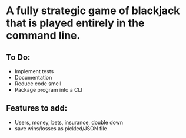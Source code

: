 A fully strategic game of blackjack that is played entirely in the command line.
===


To Do:
---
- Implement tests
- Documentation
- Reduce code smell
- Package program into a CLI

Features to add:
--- 
- Users, money, bets, insurance, double down
- save wins/losses as pickled/JSON file
